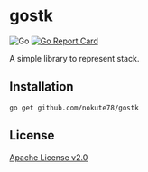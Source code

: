 # gostk
![Go](https://github.com/nokute78/gostk/workflows/Go/badge.svg)
[![Go Report Card](https://goreportcard.com/badge/github.com/nokute78/gostk)](https://goreportcard.com/report/github.com/nokute78/gostk)


A simple library to represent stack.

## Installation

```
go get github.com/nokute78/gostk
```

## License

[Apache License v2.0](https://www.apache.org/licenses/LICENSE-2.0)